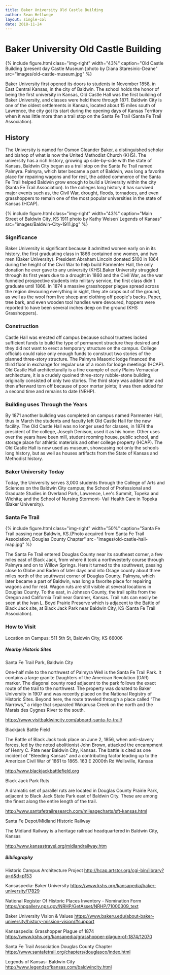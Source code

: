 ```yaml
---
title: Baker University Old Castle Building
author: Sean Hellwege
layout: single-col
date: 2018-11-24
---
```



# Baker University Old Castle Building 


{% include figure.html
  class="img-right"
  width="43%"
  caption="Old Castle Building (present day Castle Museum )photo by Diana Staresinic-Deane"
  src="images/old-castle-museum.jpg"
%}

  Baker University first opened its doors to students in November 1858, in East Central Kansas, in the city of Baldwin. The school holds the honor of being the first university in Kansas, Old Castle Hall was the first building of Baker University, and classes were held there through 1871. Baldwin City is one of the oldest settlements in Kansas, located about 15 miles south of Lawrence, the city got its start during the opening days of Kansas Territory when it was little more than a trail stop on the Santa Fe Trail (Santa Fe Trail Association).
  
## History 
  
  The University is named for Osmon Cleander Baker, a distinguished scholar and bishop of what is now the United Methodist Church (KHS). The university has a rich history, growing up side-by-side with the state of Kansas, Baldwin City began as a trail stop on the Santa Fe Trail named Palmyra. Palmyra, which later became a part of Baldwin, was long a favorite place for repairing wagons and for rest, the added commerce of the Santa Fe Trail helped Baldwin grow enough to build a University within the city (Santa Fe Trail Association). In the colleges long history it has survived major events such as, the Civil War, drought, floods, tornadoes, and even grasshoppers to remain one of the most popular universities in the state of Kansas (HCAP). 

{% include figure.html
  class="img-right"
  width="43%"
  caption="Main Street of Baldwin City, KS 1911 photo by Kathy Weiser/ Legends of Kansas"
  src="images/Baldwin-City-1911.jpg"
%}
 
### Significance 

  Baker University is significant because it admitted women early on in its history, the first graduating class in 1866 contained one women, and two men (Baker University). President Abraham Lincoln donated $100 in 1864 during the height of the Civil War to help build Parmenter Hall, the only donation he ever gave to any university (KHS).Baker University struggled through its first years due to a drought in 1860 and the Civil War, as the war funneled prospective students into military service, the first class didn't graduate until 1866.  In 1874 a massive grasshopper plague spread across the region devouring everything in sight, they ate crops out of the ground, as well as the wool from live sheep and clothing off people's backs. Paper, tree bark, and even wooden tool handles were devoured, hoppers were reported to have been several inches deep on the ground (KHS Grasshoppers). 
 
### Construction 
 Castle Hall was erected off campus because school trustees lacked sufficient funds to build the type of permanent structure they desired and they did not want to erect a temporary structure on the campus. College officials could raise only enough funds to construct two stories of the planned three-story structure. The Palmyra Masonic lodge financed the third floor in exchange for regular use of a room for lodge meetings (HCAP). Old Castle Hall architecturally is a fine example of early Plains Vernacular architecture, it is a crudely quoined three-story rubble-stone building, originally consisted of only two stories. The third story was added later and then afterward torn off because of poor mortar joints; it was then added for a second time and remains to date (NRHP). 

### Building uses Through the Years
  By 1871 another building was completed on campus named Parmenter Hall, thus in March the students and faculty left Old Castle Hall for the new facility. The Old Castle Hall was no longer used for classes, in 1874 the president of the college, Joseph Denison, used it as his home. Other uses over the years have been mill, student rooming house, public school, and storage place for athletic materials and other college property (HCAP). The Old Castle Hall is now used as museum, showcasing not only the schools long history, but as well as houses artifacts from the State of Kansas and Methodist history.

### Baker University Today 
 Today, the University serves 3,000 students through the College of Arts and Sciences on the Baldwin City campus; the School of Professional and Graduate Studies in Overland Park, Lawrence, Lee's Summit, Topeka and Wichita; and the School of Nursing Stormont- Vail Health Care in Topeka (Baker University). 
### Santa Fe Trail 

 {% include figure.html
  class="img-right"
  width="50%"
  caption="Santa Fe Trail passing near Baldwin, KS.(Photo acquired from Santa Fe Trail Association, Douglas County Chapter"
  src="images/old-castle-hall-map.jpg"
%}

  The Santa Fe Trail entered Douglas County near its southeast corner, a few miles east of Black Jack, from where it took a northwesterly course through Palmyra and on to Willow Springs. Here it turned to the southwest, passing close to Globe and Baden of later days and into Osage county about three miles north of the southwest corner of Douglas County.  Palmyra, which later became a part of Baldwin, was long a favorite place for repairing wagons and for rest. Wagon ruts are still visible at several locations in Douglas County.  To the east, in Johnson County, the trail splits from the Oregon and California Trail near Gardner, Kansas.   Trail ruts can easily be seen at the Ivan L. Boyd Prairie Preserve which is adjacent to the Battle of Black Jack site, at Black Jack Park near Baldwin City, KS (Santa Fe Trail Association). 
 
### How to Visit 
Location on Campus: 511 5th St, Baldwin City, KS 66006

##### Nearby Historic Sites


Santa Fe Trail Park, Baldwin City

One-half mile to the northwest of Palmyra Well is the Santa Fe Trail Park. It contains a large granite Daughters of the American Revolution (DAR) marker. The diagonal county road adjacent to the park follows the exact route of the trail to the northwest. The property was donated to Baker University in 1907 and was recently placed on the National Registry of Historic Sites. Beyond here, the route traveled through a place called “The Narrows,” a ridge that separated Wakarusa Creek on the north and the Marais des Cygnes River to the south.

<https://www.visitbaldwincity.com/aboard-santa-fe-trail/>

Blackjack Battle Field 

  The Battle of Black Jack took place on June 2, 1856, when anti-slavery forces, led by the noted abolitionist John Brown, attacked the encampment of Henry C. Pate near Baldwin City, Kansas. The battle is cited as one incident of "Bleeding Kansas" and a contributing factor leading up to the American Civil War of 1861 to 1865.
 163 E 2000th Rd
Wellsville, Kansas

<http://www.blackjackbattlefield.org>

Black Jack Park Ruts 

   A dramatic set of parallel ruts are located in Douglas County Prairie Park, adjacent to Black Jack State Park east of Baldwin City. These are among the finest along the entire length of the trail.
   
<http://www.santafetrailresearch.com/mileagecharts/sft-kansas.html>
   
Santa Fe Depot/Midland Historic Railway
   
The Midland Railway is a heritage railroad headquartered in Baldwin City, Kansas
  
<http://www.kansastravel.org/midlandrailway.htm>
   
   
##### Bibliography 

Historic Campus Architecture Project 
<http://hcap.artstor.org/cgi-bin/library?a=d&d=p153>

Kansaspedia: Baker University
<https://www.kshs.org/kansapedia/baker-university/17829>

National Register Of Historic Places Inventory - Nomination Form
<https://npgallery.nps.gov/NRHP/GetAsset/NRHP/71000309_text>

Baker University Vision & Values
<https://www.bakeru.edu/about-baker-university/history-mission-vision/#support>

Kansaspedia: Grasshopper Plague of 1874
<https://www.kshs.org/kansapedia/grasshopper-plague-of-1874/12070>

Santa Fe Trail Association Douglas County Chapter
<https://www.santafetrail.org/chapters/douglasco/index.html>

Legends of Kansas- Baldwin City
<http://www.legendsofkansas.com/baldwincity.html>
   
   
